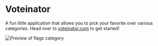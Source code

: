 # Voteinator

A fun little application that allows you to pick your favorite over various categories. Head over to [voteinator.com](https://www.voteinator.com/) to get started!

![Preview of flags category](https://github.com/kjniemela/voteinator/blob/main/assets/flags_preview.png)
